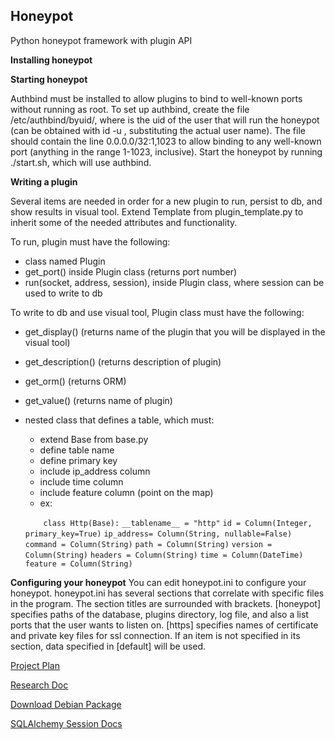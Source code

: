 


> 

Honeypot
-----------
Python honeypot framework with plugin API

**Installing honeypot**

**Starting honeypot**

Authbind must be installed to allow plugins to bind to well-known ports without running as root. To set up authbind, create the file /etc/authbind/byuid/<uid>, where <uid> is the uid of the user that will run the honeypot (can be obtained with id -u <username>, substituting the actual user name). The file should contain the line 0.0.0.0/32:1,1023 to allow binding to any well-known port (anything in the range 1-1023, inclusive). Start the honeypot by running ./start.sh, which will use authbind.

**Writing a plugin**

Several items are needed in order for a new plugin to run, persist to db, and show results in visual tool. Extend Template from plugin_template.py to inherit some of the needed attributes and functionality.

To run, plugin must have the following:

 - class named Plugin
 - get_port() inside Plugin class (returns port number)
 - run(socket, address, session), inside Plugin class, where session can be used to write to db

To write to db and use visual tool, Plugin class must have the following:

 - get_display() (returns name of the plugin that you will be displayed in the visual tool)
 - get_description() (returns description of plugin)
 - get_orm() (returns ORM)
 - get_value() (returns name of plugin)
 - nested class that defines a table, which must:
	 - extend Base from base.py
	 - define table name
	 - define primary key
	 - include ip_address column
	 - include time column
	 - include feature column (point on the map)
	 - ex: 

	 `    class Http(Base):`
	`__tablename__ = "http"`
	`id = Column(Integer, primary_key=True)`
	`ip_address= Column(String, nullable=False)`
        `command = Column(String)`
        `path = Column(String)`
        `version = Column(String)`
        `headers = Column(String)`
        `time = Column(DateTime)`
        `feature = Column(String)`



**Configuring your honeypot**
You can edit honeypot.ini to configure your honeypot. honeypot.ini has several sections that correlate with specific files in the program. The section titles are surrounded with brackets. [honeypot] specifies paths of the database, plugins directory, log file, and also a list ports that the user wants to listen on. [https] specifies names of certificate and private key files for ssl connection. If an item is not specified in its section, data specified in [default] will be used.

[Project Plan](https://docs.google.com/document/d/1NPZYz_Gn41zKydzIijU4lbnletNN57zfZNM8AaEY_ZQ/edit?usp=sharing)

[Research Doc](https://docs.google.com/document/d/10FqRp2M8X2r19Jm75DzA1jPB805p85qZo2l6CmV1bM0/edit?usp=sharing)

[Download Debian Package](http://cs4260honeypot.com.s3-website-us-west-2.amazonaws.com/debian/HoneyPotPackage.deb)

[SQLAlchemy Session Docs](http://docs.sqlalchemy.org/en/latest/orm/session.html)
